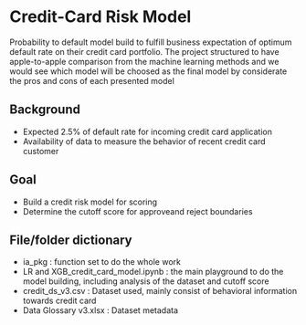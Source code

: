 # Credit-Card Risk Model
Probability to default model build to fulfill business expectation of optimum default rate on their credit card portfolio. The project structured to have apple-to-apple comparison from the machine learning methods and we would see which model will be choosed as the final model by considerate the pros and cons of each presented model

## Background
- Expected 2.5% of default rate for incoming credit card application
- Availability of data to measure the behavior of recent credit card customer

## Goal
- Build a credit risk model for scoring
- Determine the cutoff score for approveand reject boundaries

## File/folder dictionary
- ia_pkg : function set to do the whole work
- LR and XGB_credit_card_model.ipynb : the main playground to do the model building, including analysis of the dataset and cutoff score
- credit_ds_v3.csv : Dataset used, mainly consist of behavioral information towards credit card
- Data Glossary v3.xlsx : Dataset metadata


